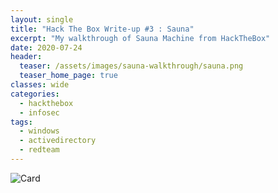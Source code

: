 ```yaml
---
layout: single
title: "Hack The Box Write-up #3 : Sauna"
excerpt: "My walkthrough of Sauna Machine from HackTheBox"
date: 2020-07-24
header:
  teaser: /assets/images/sauna-walkthrough/sauna.png
  teaser_home_page: true
classes: wide
categories:
  - hackthebox
  - infosec
tags:  
  - windows
  - activedirectory
  - redteam
---
```


![Card](https://raw.githubusercontent.com/pi0x73/pi0x73.github.io/master/assets/images/sauna-walkthrough/sauna.png)

